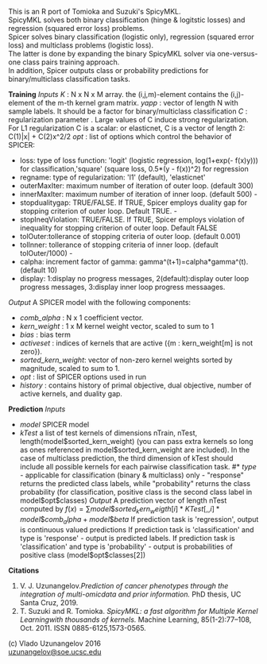 This is an R port of Tomioka and Suzuki's SpicyMKL.  
SpicyMKL solves  both binary classification (hinge & logitstic losses) and regression (squared error loss) problems.  
Spicer solves binary classification (logistic only), regression (squared error loss)
and multiclass problems (logistic loss).  
The latter is done by expanding the binary SpicyMKL solver via one-versus-one
class pairs training approach.  
In addition, Spicer outputs class or probability predictions for binary/multiclass classification tasks.  

**Training**
*Inputs*
*K* : N x N x M array. the (i,j,m)-element contains the (i,j)-element of the m-th kernel gram matrix.
*yapp* :  vector of length N with sample labels.  It should be a factor for binary/multiclass classification
*C* : regularization parameter . Large values of C induce strong regularization. For L1 regularization C is a scalar: or elasticnet, C is a vector of length 2: C(1)|x| + C(2)x^2/2
*opt* : list of options which control the behavior of SPICER:
* loss: type of loss function:  'logit' (logistic regression, log(1+exp(- f(x)y))) for classification,'square' (square loss, 0.5*(y - f(x))^2) for regression
* regname: type of regularization: 'l1' (default), 'elasticnet'
* outerMaxIter: maximum number of iteration of outer loop. (default 300)
* innerMaxIter: maximum number of iteration of inner loop. (default 500) -
* stopdualitygap: TRUE/FALSE. If TRUE, Spicer employs duality gap for stopping criterion of outer loop. Default TRUE.  -
* stopIneqViolation: TRUE/FALSE. If TRUE, Spicer employs violation of inequality for stopping criterion of outer loop. Default FALSE
* tolOuter:tollerance of stopping criteria of outer loop. (default 0.001)
* tolInner: tollerance of stopping criteria of inner loop. (default tolOuter/1000) -
* calpha: increment factor of gamma: gamma^(t+1)=calpha*gamma^(t).  (default 10)
* display: 1:display no progress messages, 2(default):display outer loop progress messages, 3:display inner loop progress messaages.

*Output*
A SPICER model with the following components:
* *comb_alpha* : N x 1 coefficient vector.
* *kern_weight* : 1 x M kernel weight vector, scaled to sum to 1
* *bias* : bias term
* *activeset* : indices of kernels that are active ({m : kern_weight[m] is not zero}).
* *sorted_kern_weight*: vector of non-zero kernel weights sorted by magnitude, scaled to sum to 1.
* *opt* : list of SPICER options used in run
* *history* : contains history of primal objective, dual objective, number of active kernels, and duality gap.

**Prediction**
*Inputs*
* *model* SPICER model
* *kTest* a list of test kernels of dimensions nTrain, nTest, length(model\$sorted_kern_weight) (you can pass extra kernels so long as ones referenced in model\$sorted_kern_weight are included). In the case of multiclass prediction, the third dimension of kTest should include all possible kernels for each pairwise classification task.
#* *type* - applicable for classification (binary & multiclass) only - "response" returns the predicted class labels, while "probability" returns the class probability (for classification, positive class is the second class label in model\$opt\$classes)
*Output* 
A prediction vector of length nTest computed by
$f(x) = \sum{model\$sorted_kern_weigth[i]*KTest[,,i]}*model\$comb_alpha + model\$beta$
If prediction task is 'regression', output is continuous valued predictions
If prediction task is 'classification' and type is 'response' - output is predicted labels.
If prediction task is 'classification' and type is 'probability' - output is probabilities of positive class (model\$opt\$classes[2])

**Citations** 
1. V. J. Uzunangelov.*Prediction of cancer phenotypes through the integration of multi-omicdata and prior information.*  PhD thesis, UC Santa Cruz, 2019.
2.  T. Suzuki and R. Tomioka.  *SpicyMKL: a fast algorithm for Multiple Kernel Learningwith thousands of kernels.* Machine Learning, 85(1-2):77–108, Oct. 2011. ISSN 0885-6125,1573-0565. 



(c) Vlado Uzunangelov 2016  
uzunangelov@soe.ucsc.edu
